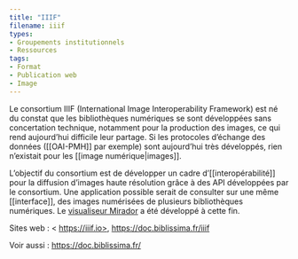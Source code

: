 ```yaml
---
title: "IIIF"
filename: iiif
types:
- Groupements institutionnels
- Ressources
tags:
- Format
- Publication web
- Image
---
```


Le consortium IIIF (International Image Interoperability Framework) est né du constat que les bibliothèques numériques se sont développées sans concertation technique, notamment pour la production des images, ce qui rend aujourd’hui difficile leur partage. Si les protocoles d’échange des données ([[OAI-PMH]] par exemple) sont aujourd’hui très développés, rien n’existait pour les [[image numérique|images]].

L’objectif du consortium est de développer un cadre d’[[interopérabilité]] pour la diffusion d’images haute résolution grâce à des API développées par le consortium. Une application possible serait de consulter sur une même [[interface]], des images numérisées de plusieurs bibliothèques numériques. Le [visualiseur Mirador](https://demos.biblissima.fr/mirador/#8405964d-ac0f-4aac-b87d-731ecc1d535a) a été développé à cette fin.

Sites web : < https://iiif.io>, <https://doc.biblissima.fr/iiif>

Voir aussi : <https://doc.biblissima.fr/>

